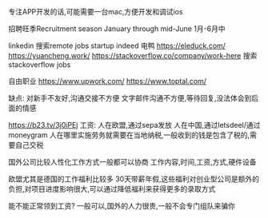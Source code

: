 
专注APP开发的话,可能需要一台mac,方便开发和调试ios

招聘旺季Recruitment season   January through mid-June  1月-6月中

linkedin   搜索remote jobs startup
indeed
电鸭 https://eleduck.com/
https://yuancheng.work/
https://stackoverflow.co/company/work-here   搜索stackoverflow jobs

自由职业
https://www.upwork.com/
https://www.toptal.com/

缺点:
对新手不友好,沟通交接不方便
文字邮件沟通不方便,等待回复,没法体会到后面的情感

https://b23.tv/3j0iPEj
工资:
人在欧盟,通过sepa发放
人在中国,通过letsdeel/通过moneygram
人在哪里实施劳务就需要在当地纳税,一般收到的钱是包含了税的,需要自己交税

国外公司比较人性化工作方式一般都可以协商
工作内容,时间,工资,方式,硬件设备

欧盟尤其是德国的工作福利比较多
30天带薪年假,这些福利对创业型公司是额外的负担,对项目进度影响很大,可以通过降低福利来获得更多的录取方式

能不能正常领到工资?
一般可以,国外的人力很贵,一般不会专门组队来骗你